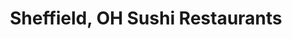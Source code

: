 ---
layout: city
title: Sheffield, OH Sushi Restaurants
permalink: /ohio/sheffield/
stateAbbr: OH
stateName: Ohio
cityName: Sheffield
---
